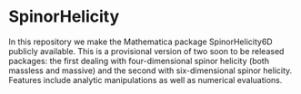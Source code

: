 # SpinorHelicity
In this repository we make the Mathematica package SpinorHelicity6D publicly available. This is a provisional version
of two soon to be released packages: the first dealing with four-dimensional spinor helicity (both massless and massive)
and the second with six-dimensional spinor helicity. Features include analytic manipulations as well as numerical evaluations.
